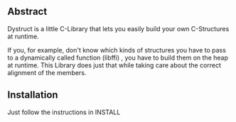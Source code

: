 Abstract
--------
Dystruct is a little C-Library that lets you easily build your own
C-Structures at runtime.

If you, for example, don't know which kinds of structures you have to pass to a
dynamically called function (libffi) , you have to build them on the heap at runtime. This
Library does just that while taking care about the correct alignment of the 
members. 

Installation
-----------
Just follow the instructions in INSTALL

